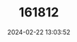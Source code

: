 ---
title: "161812"
category: "Scilla litardierei"
draft: false
date: 2024-02-22 13:03:52
languages:
  English: ["Amethyst Meadow Squill", "Dalmatian Scilla"]
---